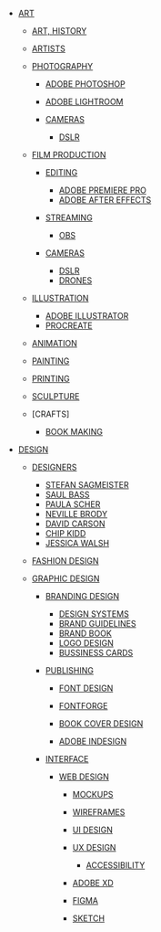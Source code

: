 - [ART]()

    - [ART, HISTORY]()

    - [ARTISTS]()

    - [PHOTOGRAPHY]()

        - [ADOBE PHOTOSHOP]()
        - [ADOBE LIGHTROOM]()

        - [CAMERAS]()
            - [DSLR]()

    - [FILM PRODUCTION]()

        - [EDITING]()

            - [ADOBE PREMIERE PRO]()
            - [ADOBE AFTER EFFECTS]()

        - [STREAMING]()

            - [OBS]()

        - [CAMERAS]()
            - [DSLR]()
            - [DRONES]()

    - [ILLUSTRATION]()

        - [ADOBE ILLUSTRATOR]()
        - [PROCREATE]()

    - [ANIMATION]()

    - [PAINTING]()
    - [PRINTING]()

    - [SCULPTURE]()

    - [CRAFTS]

        - [BOOK MAKING]()

- [DESIGN]()

    - [DESIGNERS]()

        - [STEFAN SAGMEISTER]()
        - [SAUL BASS]()
        - [PAULA SCHER]()
        - [NEVILLE BRODY]()
        - [DAVID CARSON]()
        - [CHIP KIDD]()
        - [JESSICA WALSH]()

    - [FASHION DESIGN]()

    - [GRAPHIC DESIGN]()

        - [BRANDING DESIGN]()
            - [DESIGN SYSTEMS]()
            - [BRAND GUIDELINES]()
            - [BRAND BOOK]()
            - [LOGO DESIGN]()
            - [BUSSINESS CARDS]()

        - [PUBLISHING]()

            - [FONT DESIGN]()
            - [FONTFORGE]()

            - [BOOK COVER DESIGN]()

            - [ADOBE INDESIGN]()

        - [INTERFACE]()

            - [WEB DESIGN]()

                - [MOCKUPS]()
                - [WIREFRAMES]()

                - [UI DESIGN]()
                - [UX DESIGN]()

                    - [ACCESSIBILITY]()

                - [ADOBE XD]()
                - [FIGMA]()
                - [SKETCH]()

